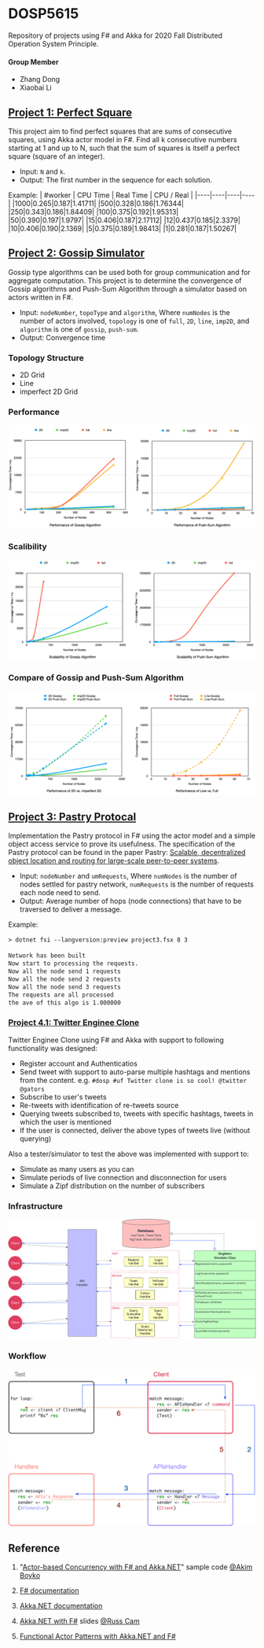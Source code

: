 # DOSP5615
Repository of projects using F# and Akka for 2020 Fall Distributed Operation System Principle.

#### Group Member
- Zhang Dong
- Xiaobai Li

## [Project 1: Perfect Square](https://github.com/zdong1995/DOSP5615/tree/master/Project1)

This project aim to find perfect squares that are sums of consecutive squares, using Akka actor model in F#. Find all k consecutive numbers starting at 1 and up to N, such that the sum of squares is itself a perfect square (square of an integer).

- Input: `N` and `k`.
- Output: The first number in the sequence for each solution.

Example:
| #worker | CPU Time | Real Time | CPU / Real |
|----|----|----|----|
|1000|0.265|0.187|1.41711|
|500|0.328|0.186|1.76344|
|250|0.343|0.186|1.84409|
|100|0.375|0.192|1.95313|
|50|0.390|0.197|1.9797|
|15|0.406|0.187|2.17112|
|12|0.437|0.185|2.3379|
|10|0.406|0.190|2.1369|
|5|0.375|0.189|1.98413|
|1|0.281|0.187|1.50267|

## [Project 2: Gossip Simulator](https://github.com/zdong1995/DOSP5615/tree/master/Project2)

Gossip type algorithms can be used both for group communication and for aggregate computation. This project is to determine the convergence of Gossip algorithms and Push-Sum Algorithm through a simulator based on actors written in F#.

- Input: `nodeNumber`, `topoType` and `algorithm`, Where `numNodes` is the number of actors involved, `topology` is one of `full`, `2D`, `line`, `imp2D`,  and `algorithm` is one of `gossip`, `push-sum`.
- Output: Convergence time

### Topology Structure
- 2D Grid
- Line
- imperfect 2D Grid

### Performance
![](https://github.com/zdong1995/DOSP5615/blob/master/Project2/img/performance.png)

### Scalibility
![](https://github.com/zdong1995/DOSP5615/blob/master/Project2/img/scalibility.png)

### Compare of Gossip and Push-Sum Algorithm
![](https://github.com/zdong1995/DOSP5615/blob/master/Project2/img/Compare.png)

## [Project 3: Pastry Protocal](https://github.com/zdong1995/DOSP5615/tree/twitter/Project3)

Implementation the Pastry protocol in F# using the actor model and a simple object access service to prove its usefulness. The specification of the Pastry protocol can be found in the paper Pastry: [Scalable, decentralized object location and routing for large-scale peer-to-peer systems](http://rowstron.azurewebsites.net/PAST/pastry.pdf).


- Input: `nodeNumber` and `umRequests`, Where `numNodes` is the number of nodes settled for pastry network, `numRequests` is the number of requests each node need to send.
- Output: Average number of hops (node connections) that have to be traversed to deliver a message.

Example:
```shell
> dotnet fsi --langversion:preview project3.fsx 8 3

Network has been built
Now start to processing the requests.
Now all the node send 1 requests
Now all the node send 2 requests
Now all the node send 3 requests
The requests are all processed
the ave of this algo is 1.000000
```

### [Project 4.1: Twitter Enginee Clone](https://github.com/zdong1995/DOSP5615/tree/twitter/Project4.1)

Twitter Enginee Clone using F# and Akka with support to following functionality was designed:
- Register account and Authenticatios
- Send tweet with support to auto-parse multiple hashtags and mentions from the content. e.g. `#dosp #uf Twitter clone is so cool! @twitter @gators`
- Subscribe to user's tweets
- Re-tweets with identification of re-tweets source
- Querying tweets subscribed to, tweets with specific hashtags, tweets in which the user is mentioned
- If the user is connected, deliver the above types of tweets live (without querying)

Also a tester/simulator to test the above was implemented with support to:
- Simulate as many users as you can
- Simulate periods of live connection and disconnection for users
- Simulate a Zipf distribution on the number of subscribers

### Infrastructure
![](https://github.com/zdong1995/DOSP5615/blob/twitter/Project4.1/img/Infra.jpg)

### Workflow
![](https://github.com/zdong1995/DOSP5615/blob/master/Project4.1/img/Workflow.jpg)

## Reference
1. "[Actor-based Concurrency with F# and Akka.NET](https://gist.github.com/akimboyko/e58e4bfbba3e9a551f05)" sample code [@Akim Boyko](https://gist.github.com/akimboyko)

2. [F# documentation](https://docs.microsoft.com/en-us/dotnet/fsharp/)

3. [Akka.NET documentation](https://getakka.net/articles/intro/what-is-akka.html)

4. [Akka.NET with F#](https://russcam.github.io/fsharp-akka-talk/#/intro) slides [@Russ Cam](https://twitter.com/forloop)

5. [Functional Actor Patterns with Akka.NET and F#](https://mikhail.io/2016/03/functional-actor-patterns-with-akkadotnet-and-fsharp/)